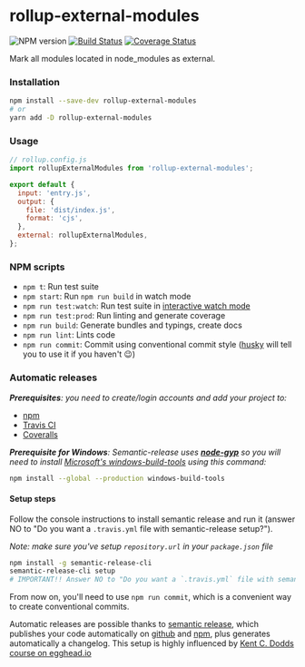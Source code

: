 # rollup-external-modules

![NPM version](https://img.shields.io/npm/v/rollup-external-modules.svg?style=flat)
[![Build Status](https://travis-ci.org/ricsam/rollup-external-modules.svg?branch=master)](https://travis-ci.org/ricsam/rollup-external-modules)
[![Coverage Status](https://coveralls.io/repos/github/ricsam/rollup-external-modules/badge.svg?branch=master)](https://coveralls.io/github/ricsam/rollup-external-modules?branch=master)

Mark all modules located in node_modules as external.

### Installation

```bash
npm install --save-dev rollup-external-modules
# or 
yarn add -D rollup-external-modules
```

### Usage

```js
// rollup.config.js
import rollupExternalModules from 'rollup-external-modules';

export default {
  input: 'entry.js',
  output: {
    file: 'dist/index.js',
    format: 'cjs',
  },
  external: rollupExternalModules,
};
```

### NPM scripts

 - `npm t`: Run test suite
 - `npm start`: Run `npm run build` in watch mode
 - `npm run test:watch`: Run test suite in [interactive watch mode](http://facebook.github.io/jest/docs/cli.html#watch)
 - `npm run test:prod`: Run linting and generate coverage
 - `npm run build`: Generate bundles and typings, create docs
 - `npm run lint`: Lints code
 - `npm run commit`: Commit using conventional commit style ([husky](https://github.com/typicode/husky) will tell you to use it if you haven't :wink:)


### Automatic releases

_**Prerequisites**: you need to create/login accounts and add your project to:_
 - [npm](https://www.npmjs.com/)
 - [Travis CI](https://travis-ci.org)
 - [Coveralls](https://coveralls.io)

_**Prerequisite for Windows**: Semantic-release uses
**[node-gyp](https://github.com/nodejs/node-gyp)** so you will need to
install
[Microsoft's windows-build-tools](https://github.com/felixrieseberg/windows-build-tools)
using this command:_

```bash
npm install --global --production windows-build-tools
```

#### Setup steps

Follow the console instructions to install semantic release and run it (answer NO to "Do you want a `.travis.yml` file with semantic-release setup?").

_Note: make sure you've setup `repository.url` in your `package.json` file_

```bash
npm install -g semantic-release-cli
semantic-release-cli setup
# IMPORTANT!! Answer NO to "Do you want a `.travis.yml` file with semantic-release setup?" question. It is already prepared for you :P
```

From now on, you'll need to use `npm run commit`, which is a convenient way to create conventional commits.

Automatic releases are possible thanks to [semantic release](https://github.com/semantic-release/semantic-release), which publishes your code automatically on [github](https://github.com/) and [npm](https://www.npmjs.com/), plus generates automatically a changelog. This setup is highly influenced by [Kent C. Dodds course on egghead.io](https://egghead.io/courses/how-to-write-an-open-source-javascript-library)


